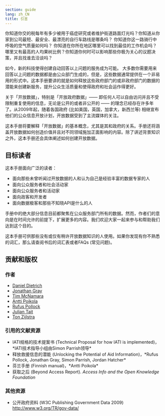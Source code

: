 ```yaml
---
section: guide
lang: zh_CN
title: 引言
---
```


你知道你交的税每年有多少被用于癌症研究或者维护街道路面灯光吗？你知道从你家到公司最短、最安全、最漂亮的自行车路线是哪条吗？ 你知道你这一路骑行中呼吸的空气质量如何吗？ 你知道在你所在地区哪里可以找到最佳的工作机会吗？哪里又有最高的人均果树比例？你知道你何时可以影响那些你极为关心的议题决策，并且找谁去洽谈吗？

如今，新的科技使得创建自动回答以上问题的服务成为可能。 大多数你需要用来回答以上问题的数据都是由公众部门生成的，但是，这些数据通常提供在一个非易用的形式中。这本手册要讲的就是如何释放这些政府部门的或非政府部门的数据的潜能来创建新服务，提升公众生活质量和使得政府和社会运作得更好。

关于「开放数据」，特别是「开放政府数据」—— 即任何人可以自由访问并且不受限制重复使用的信息，无论是公开的或者非公开的 —— 的理念已经存在许多年了。从2009年起，随着各国政府 (比如美国，英国，加拿大，新西兰等) 相继宣布他们的公众信息开放计划，开放数据受到了主流媒体的关注。

这本手册将要解释「开放数据」的基本概念，尤其是其和政府的关系。手册还将涵盖开放数据如何创造价值并且对不同领域施加正面影响的内容。除了讲述背景知识之外，这本手册还会具体阐述如何创建开放数据。

## 目标读者

这本手册面向广泛的读者：

-   面向那些未曾听闻过开放数据的人和认为自己是经验丰富的数据专家的人
-   面向公众服务者和社会活动家
-   面向公众服务者和活动家
-   面向政客和开发者
-   面向数据极客和那些不知晓API是什么的人

手册中的绝大部分信息目前都聚焦在公众服务部门所有的数据。然而，作者们的意向是在时间允许的前提下，扩展更多的内容。我们欢迎大家一起来参与和帮助我们达到这个目的。

这本手册可供那些没有或仅有稍许开放数据知识的人使用。如果你发现有你不熟悉的词汇，那么请查阅书后的词汇表或者FAQs (常见问题)。

## 贡献和版权

### 作者

-   [Daniel Dietrich](http://ddie.me/)
-   [Jonathan Gray](http://jonathangray.org/)
-   [Tim McNamara](http://timmcnamara.co.nz)
-   [Antti Poikola](http://apoikola.wordpress.com/)
-   [Rufus Pollock](http://rufuspollock.org/)
-   [Julian Tait](http://www.littlestar.tv/)
-   [Ton Zijlstra](http://www.zylstra.org/)

### 引用的文献资源

-   IATI规格的技术提案书 (Technical Proposal for how IATI is implemented)，\*IATI技术指导小组由Simon Parrish领导\*
-   释放救援信息的潜能 (Unlocking the Potential of Aid Information)，\*Rufus Pollock, Jonathan Gray, Simon Parrish, Jordan Hatcher\*
-   芬兰手册 (Finnish manual)，\*Antti Poikola\*
-   获取之后 (Beyond Access Report). *Access Info and the Open Knowledge Foundation*

### 其他资源

-   公开政府资料 (W3C Publishing Government Data 2009) <http://www.w3.org/TR/gov-data/>